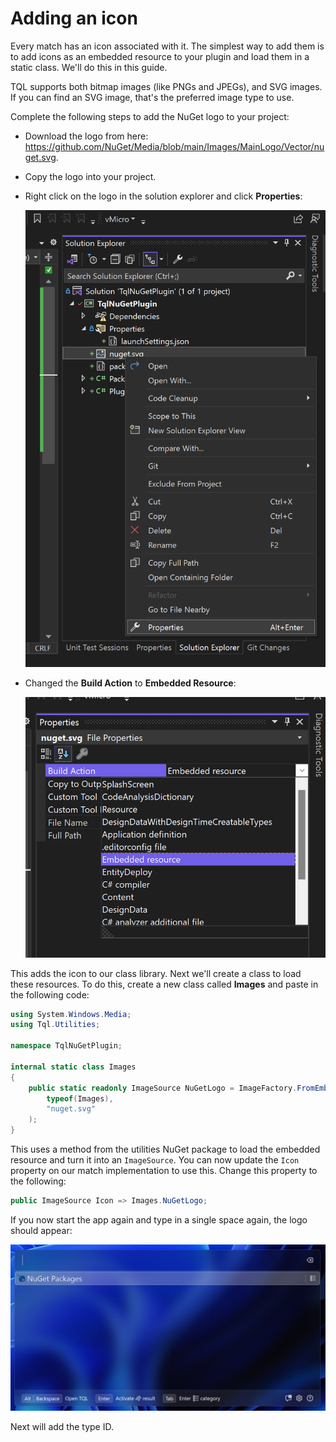 # Adding an icon

Every match has an icon associated with it. The simplest way to add them is to
add icons as an embedded resource to your plugin and load them in a static
class. We'll do this in this guide.

TQL supports both bitmap images (like PNGs and JPEGs), and SVG images. If you
can find an SVG image, that's the preferred image type to use.

Complete the following steps to add the NuGet logo to your project:

- Download the logo from here:
  https://github.com/NuGet/Media/blob/main/Images/MainLogo/Vector/nuget.svg.

- Copy the logo into your project.

- Right click on the logo in the solution explorer and click **Properties**:

  ![=2x](../Images/Change-icon-properties.png)

- Changed the **Build Action** to **Embedded Resource**:

  ![=2x](../Images/Change-to-embedded-resource.png)

This adds the icon to our class library. Next we'll create a class to load these
resources. To do this, create a new class called **Images** and paste in the
following code:

```cs
using System.Windows.Media;
using Tql.Utilities;

namespace TqlNuGetPlugin;

internal static class Images
{
    public static readonly ImageSource NuGetLogo = ImageFactory.FromEmbeddedResource(
        typeof(Images),
        "nuget.svg"
    );
}
```

This uses a method from the utilities NuGet package to load the embedded
resource and turn it into an `ImageSource`. You can now update the `Icon`
property on our match implementation to use this. Change this property to the
following:

```cs
public ImageSource Icon => Images.NuGetLogo;
```

If you now start the app again and type in a single space again, the logo should
appear:

![=2x](../Images/Packages-category-with-icon.png)

Next will add the type ID.
